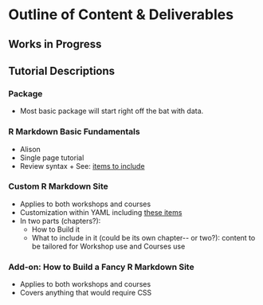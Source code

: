 # Outline of Content & Deliverables

## Works in Progress
  





<!--html_preserve--><div id="htmlwidget-149c1ab9381ef3ddfacc" style="width:100%;height:auto;" class="datatables html-widget"></div>
<script type="application/json" data-for="htmlwidget-149c1ab9381ef3ddfacc">{"x":{"filter":"none","data":[["1","2","3","4","5","6"],["Package","RMD site","RMD site","RMD site","RMD site ","RMD site"],["How to make a package","Basic Fundamentals","Custom: Workshop","Custom: Course","Fancy: Workshop","Fancy: Course"],["NA","NA","<a href=\"https://rstudio4edu.github.io/rmd-bare-demo-workshop/\">Custom Workshop site<\/a>","<a href=\"https://rstudio4edu.github.io/basic-course-website/\"> Custom Course site<\/a>","<a href=\"https://rstudio4edu.github.io/fancy-workshop-site/\">Fancy Workshop site<\/a>","TBA"],["<a href= \"https://github.com/rstudio4edu/testpackage\">test package<\/a>","TBA","<a href=\"https://github.com/rstudio4edu/rmd-bare-demo-workshop\">rmd-bare-demo-workshop<\/a>","<a href=\"https://github.com/rstudio4edu/basic-course-site\">basic-course-site<\/a>","<a href=\"https://github.com/rstudio4edu/fancy-workshop-site\" >fancy-workshop-site<\/a>","TBA"]],"container":"<table class=\"display\">\n  <thead>\n    <tr>\n      <th> <\/th>\n      <th>Tool<\/th>\n      <th>Tutorial<\/th>\n      <th>Demo Site<\/th>\n      <th>Repo<\/th>\n    <\/tr>\n  <\/thead>\n<\/table>","options":{"dom":"t","order":[],"autoWidth":false,"orderClasses":false,"columnDefs":[{"orderable":false,"targets":0}]}},"evals":[],"jsHooks":[]}</script><!--/html_preserve-->

## Tutorial Descriptions

### Package

* Most basic package will start right off the bat with data. 

   
### R Markdown Basic Fundamentals

* Alison
* Single page tutorial
* Review syntax
      + See: [items to include](https://github.com/rstudio4edu/rmd-tutorial-workshop/issues/5)    
      
### Custom R Markdown Site
* Applies to both workshops and courses
* Customization within YAML including [these items](https://github.com/rstudio4edu/rmd-tutorial-workshop/issues/5)
* In two parts (chapters?): 
  + How to Build it 
  + What to include in it (could be its own chapter-- or two?): content to be tailored for Workshop use and Courses use
      
### Add-on: How to Build a Fancy R Markdown Site
  + Applies to both workshops and courses
  + Covers anything that would require CSS
     
    
### 
